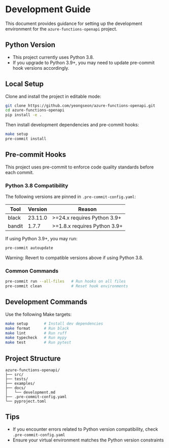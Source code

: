 # Development Guide

This document provides guidance for setting up the development environment for the `azure-functions-openapi` project.

## Python Version

- This project currently uses Python 3.8.
- If you upgrade to Python 3.9+, you may need to update pre-commit hook versions accordingly.

## Local Setup

Clone and install the project in editable mode:

```bash
git clone https://github.com/yeongseon/azure-functions-openapi.git
cd azure-functions-openapi
pip install -e .
```

Then install development dependencies and pre-commit hooks:

```bash
make setup
pre-commit install
```

## Pre-commit Hooks

This project uses pre-commit to enforce code quality standards before each commit.

### Python 3.8 Compatibility

The following versions are pinned in `.pre-commit-config.yaml`:

| Tool    | Version  | Reason                             |
|---------|----------|------------------------------------|
| black   | 23.11.0  | >=24.x requires Python 3.9+        |
| bandit  | 1.7.7    | >=1.8.x requires Python 3.9+        |

If using Python 3.9+, you may run:

```bash
pre-commit autoupdate
```

Warning: Revert to compatible versions above if using Python 3.8.

### Common Commands

```bash
pre-commit run --all-files   # Run hooks on all files
pre-commit clean             # Reset hook environments
```

## Development Commands

Use the following Make targets:

```bash
make setup       # Install dev dependencies
make format      # Run black
make lint        # Run ruff
make typecheck   # Run mypy
make test        # Run pytest
```

## Project Structure

```
azure-functions-openapi/
├── src/
├── tests/
├── examples/
├── docs/
│   └── development.md
├── .pre-commit-config.yaml
└── pyproject.toml
```

## Tips

- If you encounter errors related to Python version compatibility, check `.pre-commit-config.yaml`
- Ensure your virtual environment matches the Python version constraints
